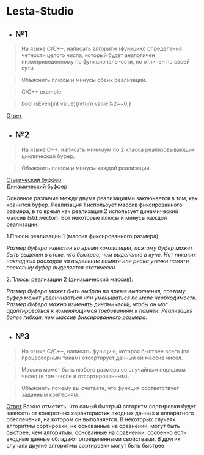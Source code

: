 # Lesta-Studio
- ## №1
> На языке С/С++, написать алгоритм (функцию) определения четности целого числа, который будет аналогичен нижеприведенному по функциональности, но отличен по своей сути.

> Объяснить плюсы и минусы обеих реализаций.

> C/C++ example:

> bool isEven(int value){return value%2==0;}

 [Ответ](https://github.com/Y0MMY/Lesta-Studio/blob/main/sample1.cpp) 

- ## №2
> На языке С++, написать минимум по 2 класса реализовывающих циклический буфер.

> Объяснить плюсы и минусы каждой реализации.

[Статический буффер](https://github.com/Y0MMY/Lesta-Studio/blob/main/arraybuf.cpp) <br>
[Динамический буффер](https://github.com/Y0MMY/Lesta-Studio/blob/main/dynamicbuf.cpp) 

Основное различие между двумя реализациями заключается в том, как хранится буфер. Реализация 1 использует массив фиксированного размера, в то время как реализация 2 использует динамический массив (std::vector). Вот некоторые плюсы и минусы каждой реализации:

1.Плюсы реализации 1 (массив фиксированного размера):

*Размер буфера известен во время компиляции, поэтому буфер может быть выделен в стеке, что быстрее, чем выделение в куче.
Нет никаких накладных расходов на выделение памяти или риска утечки памяти, поскольку буфер выделяется статически.*


2.Плюсы реализации 2 (динамический массив):

*Размер буфера может быть выбран во время выполнения, поэтому буфер может увеличиваться или уменьшаться по мере необходимости.
Размер буфера можно изменять динамически, чтобы он мог адаптироваться к изменяющимся требованиям к памяти.
Реализация более гибкая, чем массив фиксированного размера.*

- ## №3

>На языке С/С++, написать функцию, которая быстрее всего (по процессорным тикам) отсортирует данный ей массив чисел.

>Массив может быть любого размера со случайным порядком чисел (в том числе и отсортированным).

>Объяснить почему вы считаете, что функция соответствует заданным критериям.

[Ответ](https://github.com/Y0MMY/Lesta-Studio/blob/main/quicksort.cpp) 
Важно отметить, что самый быстрый алгоритм сортировки будет зависеть от конкретных характеристик входных данных и аппаратного обеспечения, на котором он выполняется. В некоторых случаях алгоритмы сортировки, не основанные на сравнении, могут быть быстрее, чем алгоритмы, основанные на сравнении, особенно если входные данные обладают определенными свойствами. В других случаях другие алгоритмы сортировки могут быть быстрее
